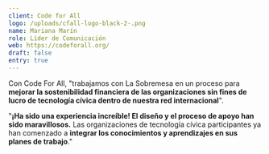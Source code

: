 ```yaml
---
client: Code for All
logo: /uploads/cfall-logo-black-2-.png
name: Mariana Marín
role: Líder de Comunicación
web: https://codeforall.org/
draft: false
entry: true
---
```

<!--StartFragment-->

Con Code For All, "trabajamos con La Sobremesa en un proceso para **mejorar la sostenibilidad financiera de las organizaciones sin fines de lucro de tecnología cívica dentro de nuestra red internacional**". 

"**¡Ha sido una experiencia increíble! El diseño y el proceso de apoyo han sido maravillosos.** Las organizaciones de tecnología cívica participantes ya han comenzado a **integrar los conocimientos y aprendizajes en sus planes de trabajo**."

<!--EndFragment-->